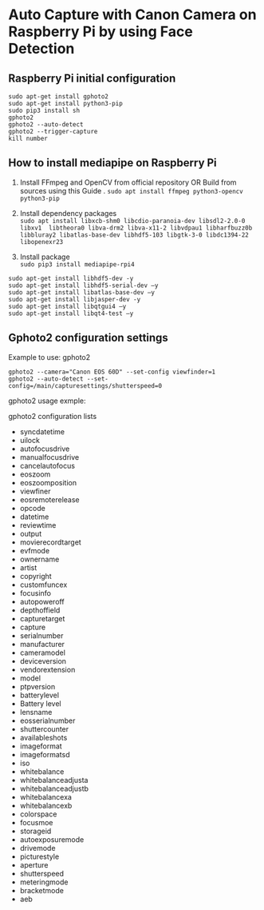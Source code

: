# Auto Capture with Canon Camera on Raspberry Pi by using Face Detection

## Raspberry Pi initial configuration
````
sudo apt-get install gphoto2   
sudo apt-get install python3-pip   
sudo pip3 install sh   
gphoto2 
gphoto2 --auto-detect
gphoto2 --trigger-capture
kill number
````
## How to install mediapipe on Raspberry Pi
1. Install FFmpeg and OpenCV from official repository OR Build from sources using this Guide .
```sudo apt install ffmpeg python3-opencv python3-pip```

2. Install dependency packages   
```sudo apt install libxcb-shm0 libcdio-paranoia-dev libsdl2-2.0-0 libxv1  libtheora0 libva-drm2 libva-x11-2 libvdpau1 libharfbuzz0b libbluray2 libatlas-base-dev libhdf5-103 libgtk-3-0 libdc1394-22 libopenexr23```

3. Install package   
```sudo pip3 install mediapipe-rpi4```

````
sudo apt-get install libhdf5-dev -y 
sudo apt-get install libhdf5-serial-dev –y 
sudo apt-get install libatlas-base-dev –y 
sudo apt-get install libjasper-dev -y 
sudo apt-get install libqtgui4 –y
sudo apt-get install libqt4-test –y
````

## Gphoto2 configuration settings

Example to use: gphoto2 
````
gphoto2 --camera="Canon EOS 60D" --set-config viewfinder=1
gphoto2 --auto-detect --set-config=/main/capturesettings/shutterspeed=0
````
gphoto2 usage exmple:


gphoto2 configuration lists

- syncdatetime
- uilock
- autofocusdrive
- manualfocusdrive
- cancelautofocus
- eoszoom
- eoszoomposition
- viewfiner
- eosremoterelease
- opcode
- datetime
- reviewtime
- output
- movierecordtarget
- evfmode
- ownername
- artist
- copyright
- customfuncex
- focusinfo
- autopoweroff
- depthoffield
- capturetarget
- capture
- serialnumber
- manufacturer
- cameramodel
- deviceversion
- vendorextension
- model
- ptpversion
- batterylevel
- Battery level
- lensname
- eosserialnumber
- shuttercounter
- availableshots
- imageformat
- imageformatsd
- iso
- whitebalance
- whitebalanceadjusta
- whitebalanceadjustb
- whitebalancexa
- whitebalancexb
- colorspace
- focusmoe
- storageid
- autoexposuremode
- drivemode
- picturestyle
- aperture
- shutterspeed
- meteringmode
- bracketmode
- aeb


